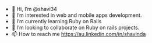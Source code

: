 - 👋 Hi, I’m @shavi34
- 👀 I’m interested in web and mobile apps development.
- 🌱 I’m currently learning Ruby on Rails
- 💞️ I’m looking to collaborate on Ruby on rails projects.
- 📫 How to reach me https://au.linkedin.com/in/shavinda

<!---
shavi34/shavi34 is a ✨ special ✨ repository because its `README.md` (this file) appears on your GitHub profile.
You can click the Preview link to take a look at your changes.
--->
